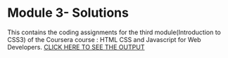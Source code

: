 # Module 3- Solutions
This contains the coding assignments for the third module(Introduction to CSS3) of the Coursera course : HTML CSS and Javascript for Web Developers.
[CLICK HERE TO SEE THE OUTPUT](https://sanchitavk.github.io/HTML-CSS-and-Javascript-for-Web-Developers/module3-solution//)
